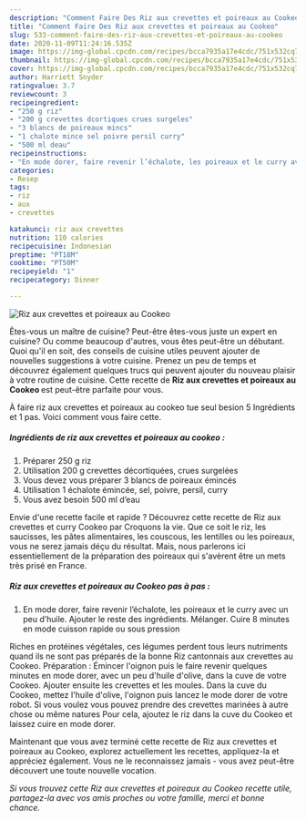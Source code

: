 ```yaml
---
description: "Comment Faire Des Riz aux crevettes et poireaux au Cookeo"
title: "Comment Faire Des Riz aux crevettes et poireaux au Cookeo"
slug: 533-comment-faire-des-riz-aux-crevettes-et-poireaux-au-cookeo
date: 2020-11-09T11:24:16.535Z
image: https://img-global.cpcdn.com/recipes/bcca7935a17e4cdc/751x532cq70/riz-aux-crevettes-et-poireaux-au-cookeo-photo-principale-de-la-recette.jpg
thumbnail: https://img-global.cpcdn.com/recipes/bcca7935a17e4cdc/751x532cq70/riz-aux-crevettes-et-poireaux-au-cookeo-photo-principale-de-la-recette.jpg
cover: https://img-global.cpcdn.com/recipes/bcca7935a17e4cdc/751x532cq70/riz-aux-crevettes-et-poireaux-au-cookeo-photo-principale-de-la-recette.jpg
author: Harriett Snyder
ratingvalue: 3.7
reviewcount: 3
recipeingredient:
- "250 g riz"
- "200 g crevettes dcortiques crues surgeles"
- "3 blancs de poireaux mincs"
- "1 chalote mince sel poivre persil curry"
- "500 ml deau"
recipeinstructions:
- "En mode dorer, faire revenir l’échalote, les poireaux et le curry avec un peu d’huile. Ajouter le reste des ingrédients. Mélanger. Cuire 8 minutes en mode cuisson rapide ou sous pression"
categories:
- Resep
tags:
- riz
- aux
- crevettes

katakunci: riz aux crevettes 
nutrition: 110 calories
recipecuisine: Indonesian
preptime: "PT18M"
cooktime: "PT50M"
recipeyield: "1"
recipecategory: Dinner

---
```



![Riz aux crevettes et poireaux au Cookeo](https://img-global.cpcdn.com/recipes/bcca7935a17e4cdc/751x532cq70/riz-aux-crevettes-et-poireaux-au-cookeo-photo-principale-de-la-recette.jpg)

Êtes-vous un maître de cuisine? Peut-être êtes-vous juste un expert en cuisine? Ou comme beaucoup d'autres, vous êtes peut-être un débutant. Quoi qu'il en soit, des conseils de cuisine utiles peuvent ajouter de nouvelles suggestions à votre cuisine. Prenez un peu de temps et découvrez également quelques trucs qui peuvent ajouter du nouveau plaisir à votre routine de cuisine. Cette recette de <strong> Riz aux crevettes et poireaux au Cookeo </strong> est peut-être parfaite pour vous.

<!--inarticleads1-->

À faire riz aux crevettes et poireaux au cookeo tue seul besion 5 Ingrédients et 1 pas. Voici comment vous faire cette.

##### Ingrédients de riz aux crevettes et poireaux au cookeo :

1. Préparer 250 g riz
1. Utilisation 200 g crevettes décortiquées, crues surgelées
1. Vous devez vous préparer 3 blancs de poireaux émincés
1. Utilisation 1 échalote émincée, sel, poivre, persil, curry
1. Vous avez besoin 500 ml d’eau


Envie d&#39;une recette facile et rapide ? Découvrez cette recette de Riz aux crevettes et curry Cookeo par Croquons la vie. Que ce soit le riz, les saucisses, les pâtes alimentaires, les couscous, les lentilles ou les poireaux, vous ne serez jamais déçu du résultat. Mais, nous parlerons ici essentiellement de la préparation des poireaux qui s&#39;avèrent être un mets très prisé en France. 

<!--inarticleads2-->

##### Riz aux crevettes et poireaux au Cookeo pas à pas :

1. En mode dorer, faire revenir l’échalote, les poireaux et le curry avec un peu d’huile. Ajouter le reste des ingrédients. Mélanger. Cuire 8 minutes en mode cuisson rapide ou sous pression


Riches en protéines végétales, ces légumes perdent tous leurs nutriments quand ils ne sont pas préparés de la bonne Riz cantonnais aux crevettes au Cookeo. Préparation : Émincer l&#39;oignon puis le faire revenir quelques minutes en mode dorer, avec un peu d&#39;huile d&#39;olive, dans la cuve de votre Cookeo. Ajouter ensuite les crevettes et les moules. Dans la cuve du Cookeo, mettez l&#39;huile d&#39;olive, l&#39;oignon puis lancez le mode dorer de votre robot. Si vous voulez vous pouvez prendre des crevettes marinées à autre chose ou même natures Pour cela, ajoutez le riz dans la cuve du Cookeo et laissez cuire en mode dorer. 

<!--inarticleads1-->

<p>
Maintenant que vous avez terminé cette recette de Riz aux crevettes et poireaux au Cookeo, explorez actuellement les recettes, appliquez-la et appréciez également. Vous ne le reconnaissez jamais - vous avez peut-être découvert une toute nouvelle vocation.
</p>

<p>
<i>Si vous trouvez cette Riz aux crevettes et poireaux au Cookeo recette utile, partagez-la avec vos amis proches ou votre famille, merci et bonne chance.</i>
</p>

